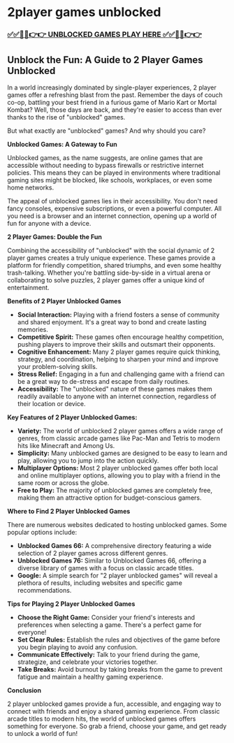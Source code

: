 # 2player games unblocked

### [✅✅🔴🔴👉👉 UNBLOCKED GAMES PLAY HERE ✅✅🔴🔴👉👉](https://topstoryindia.com)

## Unblock the Fun: A Guide to 2 Player Games Unblocked

In a world increasingly dominated by single-player experiences, 2 player games offer a refreshing blast from the past. Remember the days of couch co-op, battling your best friend in a furious game of Mario Kart or Mortal Kombat? Well, those days are back, and they're easier to access than ever thanks to the rise of "unblocked" games.

But what exactly are "unblocked" games? And why should you care? 

**Unblocked Games: A Gateway to Fun**

Unblocked games, as the name suggests, are online games that are accessible without needing to bypass firewalls or restrictive internet policies. This means they can be played in environments where traditional gaming sites might be blocked, like schools, workplaces, or even some home networks. 

The appeal of unblocked games lies in their accessibility. You don't need fancy consoles, expensive subscriptions, or even a powerful computer. All you need is a browser and an internet connection, opening up a world of fun for anyone with a device. 

**2 Player Games: Double the Fun**

Combining the accessibility of "unblocked" with the social dynamic of 2 player games creates a truly unique experience. These games provide a platform for friendly competition, shared triumphs, and even some healthy trash-talking. Whether you're battling side-by-side in a virtual arena or collaborating to solve puzzles, 2 player games offer a unique kind of entertainment.

**Benefits of 2 Player Unblocked Games**

* **Social Interaction:** Playing with a friend fosters a sense of community and shared enjoyment. It's a great way to bond and create lasting memories.
* **Competitive Spirit:**  These games often encourage healthy competition, pushing players to improve their skills and outsmart their opponents.
* **Cognitive Enhancement:**  Many 2 player games require quick thinking, strategy, and coordination, helping to sharpen your mind and improve your problem-solving skills.
* **Stress Relief:** Engaging in a fun and challenging game with a friend can be a great way to de-stress and escape from daily routines.
* **Accessibility:**  The "unblocked" nature of these games makes them readily available to anyone with an internet connection, regardless of their location or device.

**Key Features of 2 Player Unblocked Games:**

* **Variety:** The world of unblocked 2 player games offers a wide range of genres, from classic arcade games like Pac-Man and Tetris to modern hits like Minecraft and Among Us. 
* **Simplicity:** Many unblocked games are designed to be easy to learn and play, allowing you to jump into the action quickly.
* **Multiplayer Options:**  Most 2 player unblocked games offer both local and online multiplayer options, allowing you to play with a friend in the same room or across the globe.
* **Free to Play:** The majority of unblocked games are completely free, making them an attractive option for budget-conscious gamers.

**Where to Find 2 Player Unblocked Games**

There are numerous websites dedicated to hosting unblocked games. Some popular options include:

* **Unblocked Games 66:**  A comprehensive directory featuring a wide selection of 2 player games across different genres.
* **Unblocked Games 76:** Similar to Unblocked Games 66, offering a diverse library of games with a focus on classic arcade titles.
* **Google:**  A simple search for "2 player unblocked games" will reveal a plethora of results, including websites and specific game recommendations.

**Tips for Playing 2 Player Unblocked Games**

* **Choose the Right Game:** Consider your friend's interests and preferences when selecting a game. There's a perfect game for everyone!
* **Set Clear Rules:**  Establish the rules and objectives of the game before you begin playing to avoid any confusion.
* **Communicate Effectively:**  Talk to your friend during the game, strategize, and celebrate your victories together.
* **Take Breaks:**  Avoid burnout by taking breaks from the game to prevent fatigue and maintain a healthy gaming experience.

**Conclusion**

2 player unblocked games provide a fun, accessible, and engaging way to connect with friends and enjoy a shared gaming experience. From classic arcade titles to modern hits, the world of unblocked games offers something for everyone. So grab a friend, choose your game, and get ready to unlock a world of fun! 
